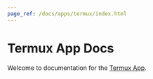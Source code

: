 ```yaml
---
page_ref: /docs/apps/termux/index.html
---
```


# Termux App Docs

<!--- DOC_HEADER_PLACEHOLDER -->

Welcome to documentation for the [Termux App].

##

[Termux App]: https://github.com/termux/termux-app
